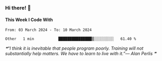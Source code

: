 ### Hi there! 👋

#### This Week I Code With
<!--START_SECTION:waka-->

```txt
From: 03 March 2024 - To: 10 March 2024

Other   1 min           ███████████████▒░░░░░░░░░   61.40 %
```

<!--END_SECTION:waka-->

<!--STARTS_HERE_QUOTE_README-->
<i>❝“I think it is inevitable that people program poorly.  Training will not substantially help matters.  We have to learn to live with it.”— Alan Perlis   ❞</i>
<!--ENDS_HERE_QUOTE_README-->
